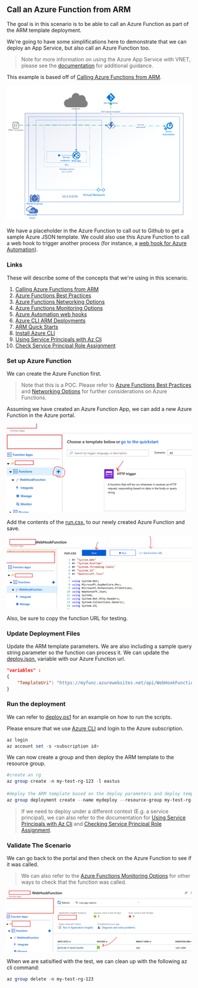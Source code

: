 ## Call an Azure Function from ARM

The goal is in this scenario is to be able to call an Azure Function as part of the ARM template deployment.

We're going to have some simplifications here to demonstrate that we can deploy an App Service, but also call an Azure Function too.

> Note for more information on using the Azure App Service with VNET, please see the [documentation](./README-app-service-vnet-vm.md) for additional guidance.

This example is based off of [Calling Azure Functions from ARM](https://blog.cloudtrooper.net/2017/04/04/run-azure-functions-from-your-quickstart-arm-templates/).

![App Service VNET VM.](../Media/scenario-call-azure-function-ARM/scenario.png 'App Service VNET VM')

We have a placeholder in the Azure Function to call out to Github to get a sample Azure JSON template.  We could also use this Azure Function to call a web hook to trigger another process (for instance, a [web hook for Azure Automation](https://docs.microsoft.com/en-us/azure/automation/automation-webhooks)).



### Links

These will describe some of the concepts that we're using in this scenario.

1. [Calling Azure Functions from ARM](https://blog.cloudtrooper.net/2017/04/04/run-azure-functions-from-your-quickstart-arm-templates/)
1. [Azure Functions Best Practices](https://docs.microsoft.com/en-us/azure/azure-functions/functions-best-practices)
1. [Azure Functions Networking Options](https://docs.microsoft.com/en-us/azure/azure-functions/functions-networking-options)
1. [Azure Functions Monitoring Options](https://docs.microsoft.com/en-us/azure/azure-functions/functions-monitoring#streaming-logs)
1. [Azure Automation web hooks](https://docs.microsoft.com/en-us/azure/automation/automation-webhooks)
1. [Azure CLI ARM Deployments](https://docs.microsoft.com/en-us/azure/azure-resource-manager/resource-group-template-deploy-cli)
1. [ARM Quick Starts](https://github.com/Azure/azure-quickstart-templates)
1. [Install Azure CLI](https://docs.microsoft.com/en-us/cli/azure/install-azure-cli-windows?view=azure-cli-latest)
1. [Using Service Principals with Az Cli](https://docs.microsoft.com/en-us/cli/azure/create-an-azure-service-principal-azure-cli?view=azure-cli-latest)
1. [Check Service Principal Role Assignment](https://docs.microsoft.com/en-us/cli/azure/role/assignment?view=azure-cli-latest#az-role-assignment-create)

### Set up Azure Function

We can create the Azure Function first.

> Note that this is a POC.  Please refer to [Azure Functions Best Practices](https://docs.microsoft.com/en-us/azure/azure-functions/functions-best-practices) and [Networking Options](https://docs.microsoft.com/en-us/azure/azure-functions/functions-networking-options) for further considerations on Azure Functions.

Assuming we have created an Azure Function App, we can add a new Azure Function in the Azure portal.

![Create Function.](../Media/scenario-call-azure-function-ARM/create-function-0.png 'Create Function')

Add the contents of the [run.csx.](../Scenarios/call-azure-function-ARM/run.csx) to our newly created Azure Function and save.

![Get Function URL.](../Media/scenario-call-azure-function-ARM/create-function-1.png 'Get Function URL')

Also, be sure to copy the function URL for testing.  

### Update Deployment Files

Update the ARM template parameters.
We are also including a sample query string parameter so the function can process it.  We can update the [deploy.json.](../Scenarios/call-azure-function-ARM/deploy.json) variable with our Azure Function url.

```json
"variables" :
{
    "TemplateUri": "https://myfunc.azurewebsites.net/api/WebHookFunction?code=mycode==&resourcegroupname=abc"
}
```

### Run the deployment

We can refer to [deploy.ps1](../Scenarios/app-service-vnet-vm/deploy.ps1) for an example on how to run the scripts.

Please ensure that we use [Azure CLI](https://docs.microsoft.com/en-us/cli/azure/install-azure-cli-windows?view=azure-cli-latest) and login to the Azure subscription.

```powershell
az login
az account set -s <subscription id>
```

We can now create a group and then deploy the ARM template to the resource group.

```powershell
#create an rg
az group create -n my-test-rg-123 -l eastus

#deploy the ARM template based on the deploy parameters and deploy template based off local files
az group deployment create --name mydeploy --resource-group my-test-rg-123 --parameters deploy.parameters.json --template-file deploy.json
```

> If we need to deploy under a different context (E.g. a service principal), we can also refer to the documentation for [Using Service Principals with Az Cli](https://docs.microsoft.com/en-us/cli/azure/create-an-azure-service-principal-azure-cli?view=azure-cli-latest) and [Checking Service Principal Role Assignment](https://docs.microsoft.com/en-us/cli/azure/role/assignment?view=azure-cli-latest#az-role-assignment-create).

### Validate The Scenario

We can go back to the portal and then check on the Azure Function to see if it was called.

> We can also refer to the [Azure Functions Monitoring Options](https://docs.microsoft.com/en-us/azure/azure-functions/functions-monitoring#streaming-logs) for other ways to check that the function was called.

![Validate VNET Integration.](../Media/scenario-call-azure-function-ARM/validate-scenario-1.png 'Validate VNET Integration in Portal')

When we are satisified with the test, we can clean up with the following az cli command:

```powershell
az group delete -n my-test-rg-123
```
